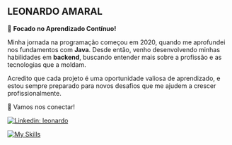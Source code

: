 ## LEONARDO AMARAL

🎯 **Focado no Aprendizado Contínuo!**

Minha jornada na programação começou em 2020, quando me aprofundei nos fundamentos com **Java**. Desde então, venho desenvolvendo minhas habilidades em **backend**, buscando entender mais sobre a profissão e as tecnologias que a moldam.

Acredito que cada projeto é uma oportunidade valiosa de aprendizado, e estou sempre preparado para novos desafios que me ajudem a crescer profissionalmente.

🌟 Vamos nos conectar!

[![Linkedin: leonardo](https://img.shields.io/badge/-Linkedin-blue?style=flat-square&logo=Linkedin&logoColor=white&link=https://www.linkedin.com/in/leonardoamaraldesenvolvedordelphi/)](https://www.linkedin.com/in/leonardoamaraldesenvolvedordelphi/)

[![My Skills](https://skillicons.dev/icons?i=java,spring,maven,nodejs,typescript,react,sequelize,mysql,postgres,mongodb,git)](https://skillicons.dev)
